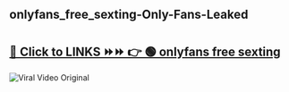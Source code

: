 
 ## onlyfans_free_sexting-Only-Fans-Leaked

# <h2><a href="https://clipsfans.com/onlyfans_free_sexting&ref=git">🔗 Click to LINKS ⏩⏩ 👉 🟢 onlyfans free sexting </a></h2>

<a href="https://clipsfans.com/onlyfans_free_sexting&ref=git" rel="nofollow" data-target="animated-image.originalLink"><img src="https://i.ibb.co.com/xMMVF88/686577567.gif" alt="Viral Video Original" style="max-width: 100%; display: inline-block;" data-target="animated-image.originalImage"></a>
